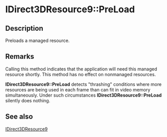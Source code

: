 # IDirect3DResource9::PreLoad

## Description

Preloads a managed resource.

## Remarks

Calling this method indicates that the application will need this managed resource shortly. This method has no effect on nonmanaged resources.

**IDirect3DResource9::PreLoad** detects "thrashing" conditions where more resources are being used in each frame than can fit in video memory simultaneously. Under such circumstances **IDirect3DResource9::PreLoad** silently does nothing.

## See also

[IDirect3DResource9](https://learn.microsoft.com/windows/desktop/api/d3d9helper/nn-d3d9helper-idirect3dresource9)